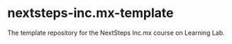 # nextsteps-inc.mx-template
The template repository for the NextSteps Inc.mx course on Learning Lab.
